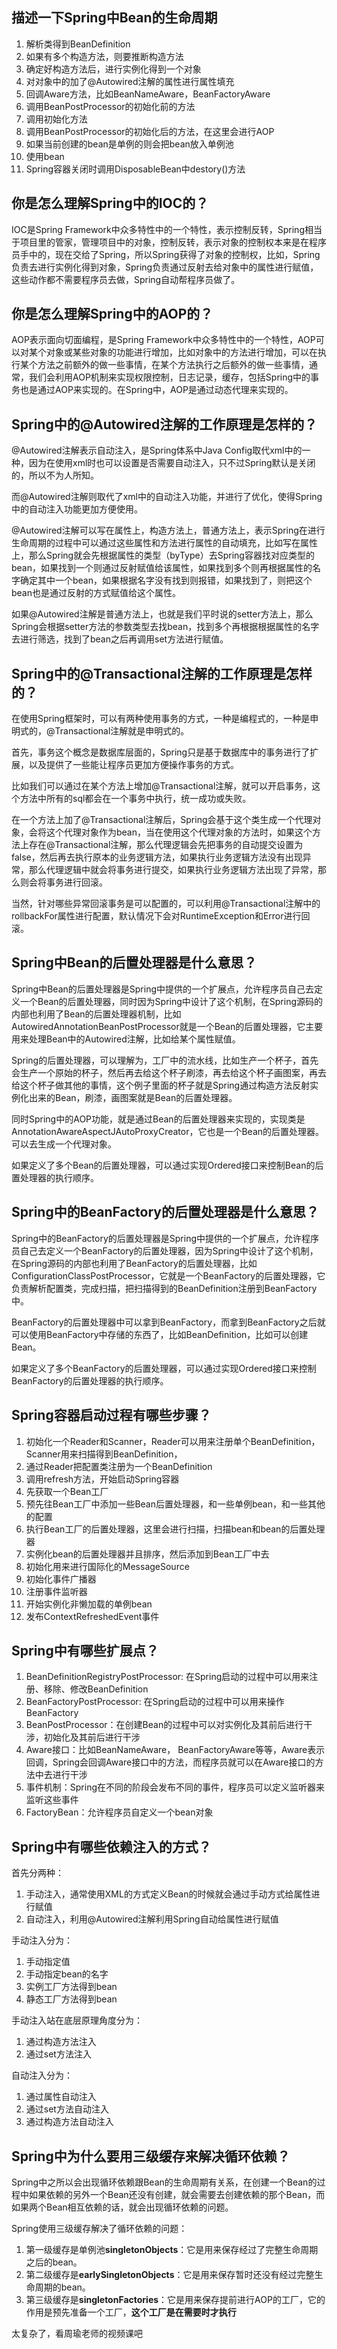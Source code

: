 ## 描述一下Spring中Bean的生命周期

1. 解析类得到BeanDefinition
2. 如果有多个构造方法，则要推断构造方法
3. 确定好构造方法后，进行实例化得到一个对象
4. 对对象中的加了@Autowired注解的属性进行属性填充
5. 回调Aware方法，比如BeanNameAware，BeanFactoryAware
6. 调用BeanPostProcessor的初始化前的方法
7. 调用初始化方法
8. 调用BeanPostProcessor的初始化后的方法，在这里会进行AOP
9. 如果当前创建的bean是单例的则会把bean放入单例池
10. 使用bean
11. Spring容器关闭时调用DisposableBean中destory()方法

  

## 你是怎么理解Spring中的IOC的？

IOC是Spring Framework中众多特性中的一个特性，表示控制反转，Spring相当于项目里的管家，管理项目中的对象，控制反转，表示对象的控制权本来是在程序员手中的，现在交给了Spring，所以Spring获得了对象的控制权，比如，Spring负责去进行实例化得到对象，Spring负责通过反射去给对象中的属性进行赋值，这些动作都不需要程序员去做，Spring自动帮程序员做了。

  

  

## 你是怎么理解Spring中的AOP的？

AOP表示面向切面编程，是Spring Framework中众多特性中的一个特性，AOP可以对某个对象或某些对象的功能进行增加，比如对象中的方法进行增加，可以在执行某个方法之前额外的做一些事情，在某个方法执行之后额外的做一些事情，通常，我们会利用AOP机制来实现权限控制，日志记录，缓存，包括Spring中的事务也是通过AOP来实现的。在Spring中，AOP是通过动态代理来实现的。

## Spring中的@Autowired注解的工作原理是怎样的？

@Autowired注解表示自动注入，是Spring体系中Java Config取代xml中的一种，因为在使用xml时也可以设置是否需要自动注入，只不过Spring默认是关闭的，所以不为人所知。

  

而@Autowired注解则取代了xml中的自动注入功能，并进行了优化，使得Spring中的自动注入功能更加方便使用。

  

@Autowired注解可以写在属性上，构造方法上，普通方法上，表示Spring在进行生命周期的过程中可以通过这些属性和方法进行属性的自动填充，比如写在属性上，那么Spring就会先根据属性的类型（byType）去Spring容器找对应类型的bean，如果找到一个则通过反射赋值给该属性，如果找到多个则再根据属性的名字确定其中一个bean，如果根据名字没有找到则报错，如果找到了，则把这个bean也是通过反射的方式赋值给这个属性。

  

如果@Autowired注解是普通方法上，也就是我们平时说的setter方法上，那么Spring会根据setter方法的参数类型去找bean，找到多个再根据根据属性的名字去进行筛选，找到了bean之后再调用set方法进行赋值。

  

## Spring中的@Transactional注解的工作原理是怎样的？

在使用Spring框架时，可以有两种使用事务的方式，一种是编程式的，一种是申明式的，@Transactional注解就是申明式的。

  

首先，事务这个概念是数据库层面的，Spring只是基于数据库中的事务进行了扩展，以及提供了一些能让程序员更加方便操作事务的方式。

  

比如我们可以通过在某个方法上增加@Transactional注解，就可以开启事务，这个方法中所有的sql都会在一个事务中执行，统一成功或失败。

  

在一个方法上加了@Transactional注解后，Spring会基于这个类生成一个代理对象，会将这个代理对象作为bean，当在使用这个代理对象的方法时，如果这个方法上存在@Transactional注解，那么代理逻辑会先把事务的自动提交设置为false，然后再去执行原本的业务逻辑方法，如果执行业务逻辑方法没有出现异常，那么代理逻辑中就会将事务进行提交，如果执行业务逻辑方法出现了异常，那么则会将事务进行回滚。

  

当然，针对哪些异常回滚事务是可以配置的，可以利用@Transactional注解中的rollbackFor属性进行配置，默认情况下会对RuntimeException和Error进行回滚。

  

## Spring中Bean的后置处理器是什么意思？

Spring中Bean的后置处理器是Spring中提供的一个扩展点，允许程序员自己去定义一个Bean的后置处理器，同时因为Spring中设计了这个机制，在Spring源码的内部也利用了Bean的后置处理器机制，比如AutowiredAnnotationBeanPostProcessor就是一个Bean的后置处理器，它主要用来处理Bean中的Autowired注解，比如给某个属性赋值。

  

Spring的后置处理器，可以理解为，工厂中的流水线，比如生产一个杯子，首先会生产一个原始的杯子，然后再去给这个杯子刷漆，再去给这个杯子画图案，再去给这个杯子做其他的事情，这个例子里面的杯子就是Spring通过构造方法反射实例化出来的Bean，刷漆，画图案就是Bean的后置处理器。

  

同时Spring中的AOP功能，就是通过Bean的后置处理器来实现的，实现类是AnnotationAwareAspectJAutoProxyCreator，它也是一个Bean的后置处理器。可以去生成一个代理对象。

  

如果定义了多个Bean的后置处理器，可以通过实现Ordered接口来控制Bean的后置处理器的执行顺序。

  

## Spring中的BeanFactory的后置处理器是什么意思？

Spring中的BeanFactory的后置处理器是Spring中提供的一个扩展点，允许程序员自己去定义一个BeanFactory的后置处理器，因为Spring中设计了这个机制，在Spring源码的内部也利用了BeanFactory的后置处理器，比如ConfigurationClassPostProcessor，它就是一个BeanFactory的后置处理器，它负责解析配置类，完成扫描，把扫描得到的BeanDefinition注册到BeanFactory中。

  

BeanFactory的后置处理器中可以拿到BeanFactory，而拿到BeanFactory之后就可以使用BeanFactory中存储的东西了，比如BeanDefinition，比如可以创建Bean。

  

如果定义了多个BeanFactory的后置处理器，可以通过实现Ordered接口来控制BeanFactory的后置处理器的执行顺序。

  

## Spring容器启动过程有哪些步骤？

1. 初始化一个Reader和Scanner，Reader可以用来注册单个BeanDefinition，Scanner用来扫描得到BeanDefinition，
2. 通过Reader把配置类注册为一个BeanDefinition
3. 调用refresh方法，开始启动Spring容器
4. 先获取一个Bean工厂
5. 预先往Bean工厂中添加一些Bean后置处理器，和一些单例bean，和一些其他的配置
6. 执行Bean工厂的后置处理器，这里会进行扫描，扫描bean和bean的后置处理器
7. 实例化bean的后置处理器并且排序，然后添加到Bean工厂中去
8. 初始化用来进行国际化的MessageSource
9. 初始化事件广播器
10. 注册事件监听器
11. 开始实例化非懒加载的单例bean
12. 发布ContextRefreshedEvent事件

  

## Spring中有哪些扩展点？

1. BeanDefinitionRegistryPostProcessor: 在Spring启动的过程中可以用来注册、移除、修改BeanDefinition
2. BeanFactoryPostProcessor: 在Spring启动的过程中可以用来操作BeanFactory
3. BeanPostProcessor：在创建Bean的过程中可以对实例化及其前后进行干涉，初始化及其前后进行干涉
4. Aware接口：比如BeanNameAware， BeanFactoryAware等等，Aware表示回调，Spring会回调Aware接口中的方法，而程序员就可以在Aware接口的方法中去进行干涉
5. 事件机制：Spring在不同的阶段会发布不同的事件，程序员可以定义监听器来监听这些事件
6. FactoryBean：允许程序员自定义一个bean对象

  

## Spring中有哪些依赖注入的方式？

首先分两种：

1. 手动注入，通常使用XML的方式定义Bean的时候就会通过手动方式给属性进行赋值
2. 自动注入，利用@Autowired注解利用Spring自动给属性进行赋值

  

手动注入分为：

1. 手动指定值
2. 手动指定bean的名字
3. 实例工厂方法得到bean
4. 静态工厂方法得到bean

  

手动注入站在底层原理角度分为：

1. 通过构造方法注入
2. 通过set方法注入

  

自动注入分为：

1. 通过属性自动注入
2. 通过set方法自动注入
3. 通过构造方法自动注入

  

## Spring中为什么要用三级缓存来解决循环依赖？

Spring中之所以会出现循环依赖跟Bean的生命周期有关系，在创建一个Bean的过程中如果依赖的另外一个Bean还没有创建，就会需要去创建依赖的那个Bean，而如果两个Bean相互依赖的话，就会出现循环依赖的问题。

  

Spring使用三级缓存解决了循环依赖的问题：

1. 第一级缓存是单例池**singletonObjects**：它是用来保存经过了完整生命周期之后的bean。
2. 第二级缓存是**earlySingletonObjects**：它是用来保存暂时还没有经过完整生命周期的bean。
3. 第三级缓存是**singletonFactories**：它是用来保存提前进行AOP的工厂，它的作用是预先准备一个工厂，**这个工厂是在需要时才执行**

太复杂了，看周瑜老师的视频课吧